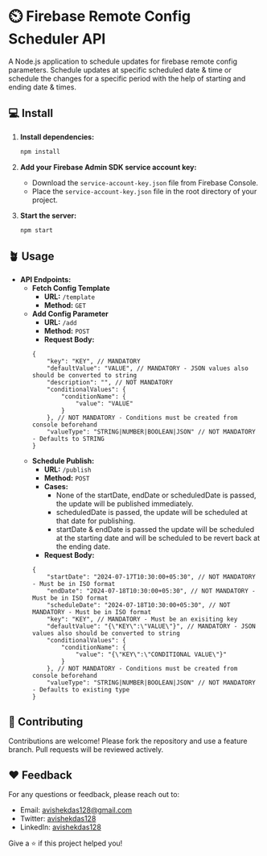 # ⏲️ Firebase Remote Config Scheduler API

A Node.js application to schedule updates for firebase remote config parameters. Schedule updates at specific scheduled date & time or schedule the changes for a specific period with the help of starting and ending date & times.

## 💻 Install

1. **Install dependencies:**
    ```bash
    npm install
    ```

2. **Add your Firebase Admin SDK service account key:**
    - Download the `service-account-key.json` file from Firebase Console.
    - Place the `service-account-key.json` file in the root directory of your project.
3. **Start the server:**
    ```bash
    npm start
    ```

## 🪴 Usage
- **API Endpoints:**
    - **Fetch Config Template**
       - **URL:** `/template`
       - **Method:** `GET`
    - **Add Config Parameter**
       - **URL:** `/add`
       - **Method:** `POST`
       - **Request Body:**
        ```json5
        {
            "key": "KEY", // MANDATORY
            "defaultValue": "VALUE", // MANDATORY - JSON values also should be converted to string
            "description": "", // NOT MANDATORY
            "conditionalValues": {
                "conditionName": {
                    "value": "VALUE"
                }
            }, // NOT MANDATORY - Conditions must be created from console beforehand
            "valueType": "STRING|NUMBER|BOOLEAN|JSON" // NOT MANDATORY - Defaults to STRING
        }
        ```
    - **Schedule Publish:**
        - **URL:** `/publish`
        - **Method:** `POST`
        - **Cases:** 
          - None of the startDate, endDate or scheduledDate is passed, the update will be published immediately. 
          - scheduledDate is passed, the update will be scheduled at that date for publishing. 
          - startDate & endDate is passed the update will be scheduled at the starting date and will be scheduled to be revert back at the ending date.
        - **Request Body:**
        ```json5
        {
            "startDate": "2024-07-17T10:30:00+05:30", // NOT MANDATORY - Must be in ISO format
            "endDate": "2024-07-18T10:30:00+05:30", // NOT MANDATORY - Must be in ISO format
            "scheduleDate": "2024-07-18T10:30:00+05:30", // NOT MANDATORY - Must be in ISO format
            "key": "KEY", // MANDATORY - Must be an exisiting key
            "defaultValue": "{\"KEY\":\"VALUE\"}", // MANDATORY - JSON values also should be converted to string
            "conditionalValues": {
                "conditionName": {
                    "value": "{\"KEY\":\"CONDITIONAL VALUE\"}"
                }
            }, // NOT MANDATORY - Conditions must be created from console beforehand
            "valueType": "STRING|NUMBER|BOOLEAN|JSON" // NOT MANDATORY - Defaults to existing type
        }
        ```

## 🤝 Contributing

Contributions are welcome! Please fork the repository and use a feature branch. Pull requests will be reviewed actively.

## ❤ Feedback

For any questions or feedback, please reach out to:
- Email: avishekdas128@gmail.com
- Twitter: <a href="https://x.com/avishekdas128">avishekdas128</a>
- LinkedIn: <a href="https://linkedin.com/in/avishekdas128">avishekdas128</a>

Give a ⭐️ if this project helped you!
